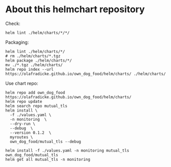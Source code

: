 About this helmchart repository
===============================

Check:

```
helm lint ./helm/charts/*/*/
```

Packaging:

```
helm lint ./helm/charts/*/
# rm ./helm/charts/*.tgz
helm package ./helm/charts/*/
mv ./*.tgz ./helm/charts/
helm repo index --url https://olafradicke.github.io/own_dog_food/helm/charts/ ./helm/charts/
```

Use chart repo:

```
helm repo add own_dog_food https://olafradicke.github.io/own_dog_food/helm/charts/
helm repo update
helm search repo mutual_tls
helm install \
  -f ./values.yaml \
  -n monitoring  \
  --dry-run \
  --debug  \
  --version 0.1.2  \
  myroutes \
  own_dog_food/mutual_tls --debug

helm install -f ./values.yaml -n monitoring mutual_tls own_dog_food/mutual_tls
helm get all mutual_tls -n monitoring
```
